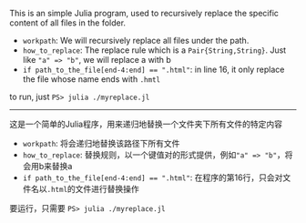 This is an simple Julia program, used to recursively replace the specific content of all files in the folder.

+ `workpath`: We will recursively replace all files under the path.
+ `how_to_replace`: The replace rule which is a `Pair{String,String}`. Just like `"a" => "b"`, we will replace a with b
+ `if path_to_the_file[end-4:end] == ".html"`: in line 16, it only replace the file whose name ends with `.hmtl`

to run, just `PS> julia ./myreplace.jl`

---

这是一个简单的Julia程序，用来递归地替换一个文件夹下所有文件的特定内容

+ `workpath`: 将会递归地替换该路径下所有文件
+ `how_to_replace`: 替换规则，以一个键值对的形式提供，例如`"a" => "b"`，将会用b来替换a
+ `if path_to_the_file[end-4:end] == ".html"`: 在程序的第16行，只会对文件名以`.html`的文件进行替换操作

要运行，只需要 `PS> julia ./myreplace.jl`
